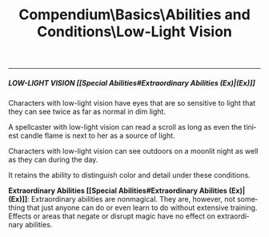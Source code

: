 ﻿---
lang: en
aliases: [Low-Light Vision]
title: Compendium\Basics\Abilities and Conditions\Low-Light Vision
tag: Abilities, Conditions
---

---

##### LOW-LIGHT VISION [[Special Abilities#Extraordinary Abilities (Ex)|(Ex)]]

Characters with low-light vision have eyes that are so sensitive to light that they can see twice as far as normal in dim light. 



A spellcaster with low-light vision can read a scroll as long as even the tiniest candle flame is next to her as a source of light.

Characters with low-light vision can see outdoors on a moonlit night as well as they can during the day.

It retains the ability to distinguish color and detail under these conditions.


**Extraordinary Abilities [[Special Abilities#Extraordinary Abilities (Ex)|(Ex)]]**: Extraordinary abilities are nonmagical. They are, however, not something that just anyone can do or even learn to do without extensive training. Effects or areas that negate or disrupt magic have no effect on extraordinary abilities.

<br><br>
---
